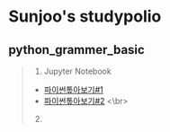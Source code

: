 # Sunjoo's studypolio
## python_grammer_basic
> 1. Jupyter Notebook
> - [파이썬톺아보기#1](py_grammer_1.html)
> - [파이썬톺아보기#2](py_grammer_2.html)
<\br>
> 2.

